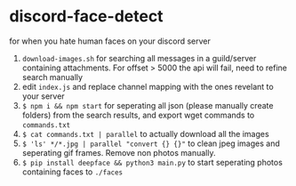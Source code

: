 # discord-face-detect
for when you hate human faces on your discord server

1. `download-images.sh` for searching all messages in a guild/server containing attachments. For offset > 5000 the api will fail, need to refine search manually
2. edit `index.js` and replace channel mapping with the ones revelant to your server
3. `$ npm i && npm start` for seperating all json (please manually create folders) from the search results, and export wget commands to `commands.txt`
4. `$ cat commands.txt | parallel` to actually download all the images
5. `$ 'ls' */*.jpg | parallel "convert {} {}"` to clean jpeg images and seperating gif frames. Remove non photos manually.
6. `$ pip install deepface && python3 main.py` to start seperating photos containing faces to `./faces`
